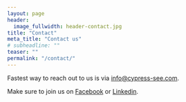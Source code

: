 ```yaml
---
layout: page
header:
  image_fullwidth: header-contact.jpg
title: "Contact"
meta_title: "Contact us"
# subheadline: ""
teaser: ""
permalink: "/contact/"
---
```

Fastest way to reach out to us is via info@cypress-see.com.

Make sure to join us on <a href="https://www.facebook.com/cyseeCommunity/" target="blank">Facebook</a> or <a href="https://www.linkedin.com/company/cypress-south-east-europe-community">Linkedin<a>.
